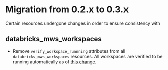 # Migration from 0.2.x to 0.3.x

Certain resources undergone changes in order to ensure consistency with 

## databricks_mws_workspaces

* Remove `verify_workspace_runnning` attributes from all `databricks_mws_workspaces` resources. All workspaces are verified to be running automatically as of [this change](https://github.com/databrickslabs/terraform-provider-databricks/commit/ef64b5d26daa23ff2532f1076a0db01864e4f73c).